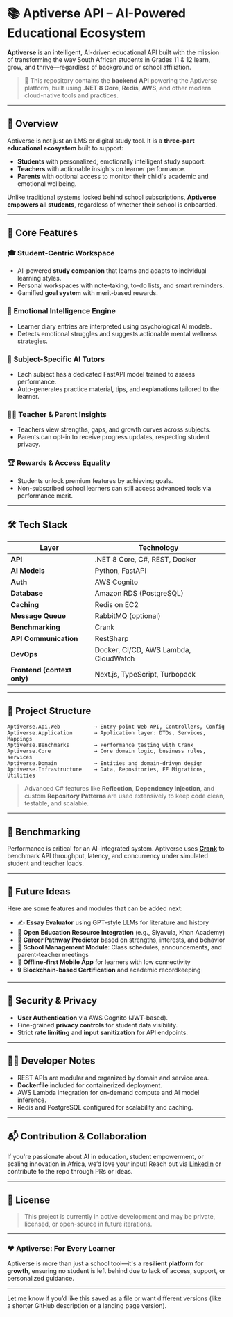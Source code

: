 # 📚 Aptiverse API – AI-Powered Educational Ecosystem

**Aptiverse** is an intelligent, AI-driven educational API built with the mission of transforming the way South African students in Grades 11 & 12 learn, grow, and thrive—regardless of background or school affiliation.

> 🔧 This repository contains the **backend API** powering the Aptiverse platform, built using **.NET 8 Core**, **Redis**, **AWS**, and other modern cloud-native tools and practices.

---

## 🚀 Overview

Aptiverse is not just an LMS or digital study tool. It is a **three-part educational ecosystem** built to support:

* **Students** with personalized, emotionally intelligent study support.
* **Teachers** with actionable insights on learner performance.
* **Parents** with optional access to monitor their child's academic and emotional wellbeing.

Unlike traditional systems locked behind school subscriptions, **Aptiverse empowers all students**, regardless of whether their school is onboarded.

---

## 🧠 Core Features

### 🎓 Student-Centric Workspace

* AI-powered **study companion** that learns and adapts to individual learning styles.
* Personal workspaces with note-taking, to-do lists, and smart reminders.
* Gamified **goal system** with merit-based rewards.

### 💬 Emotional Intelligence Engine

* Learner diary entries are interpreted using psychological AI models.
* Detects emotional struggles and suggests actionable mental wellness strategies.

### 📘 Subject-Specific AI Tutors

* Each subject has a dedicated FastAPI model trained to assess performance.
* Auto-generates practice material, tips, and explanations tailored to the learner.

### 👨‍🏫 Teacher & Parent Insights

* Teachers view strengths, gaps, and growth curves across subjects.
* Parents can opt-in to receive progress updates, respecting student privacy.

### 🏆 Rewards & Access Equality

* Students unlock premium features by achieving goals.
* Non-subscribed school learners can still access advanced tools via performance merit.

---

## 🛠️ Tech Stack

| Layer                       | Technology                            |
| --------------------------- | ------------------------------------- |
| **API**                     | .NET 8 Core, C#, REST, Docker         |
| **AI Models**               | Python, FastAPI                       |
| **Auth**                    | AWS Cognito                           |
| **Database**                | Amazon RDS (PostgreSQL)               |
| **Caching**                 | Redis on EC2                          |
| **Message Queue**           | RabbitMQ (optional)                   |
| **Benchmarking**            | Crank                                 |
| **API Communication**       | RestSharp                             |
| **DevOps**                  | Docker, CI/CD, AWS Lambda, CloudWatch |
| **Frontend (context only)** | Next.js, TypeScript, Turbopack        |

---

## 📂 Project Structure

```
Aptiverse.Api.Web           → Entry-point Web API, Controllers, Config
Aptiverse.Application       → Application layer: DTOs, Services, Mappings
Aptiverse.Benchmarks        → Performance testing with Crank
Aptiverse.Core              → Core domain logic, business rules, services
Aptiverse.Domain            → Entities and domain-driven design
Aptiverse.Infrastructure    → Data, Repositories, EF Migrations, Utilities
```

> Advanced C# features like **Reflection**, **Dependency Injection**, and custom **Repository Patterns** are used extensively to keep code clean, testable, and scalable.

---

## 🧪 Benchmarking

Performance is critical for an AI-integrated system. Aptiverse uses **[Crank](https://github.com/dotnet/crank)** to benchmark API throughput, latency, and concurrency under simulated student and teacher loads.

---

## 🧠 Future Ideas

Here are some features and modules that can be added next:

* ✍️ **Essay Evaluator** using GPT-style LLMs for literature and history
* 🔗 **Open Education Resource Integration** (e.g., Siyavula, Khan Academy)
* 🧬 **Career Pathway Predictor** based on strengths, interests, and behavior
* 🏫 **School Management Module**: Class schedules, announcements, and parent-teacher meetings
* 📱 **Offline-first Mobile App** for learners with low connectivity
* 🔒 **Blockchain-based Certification** and academic recordkeeping

---

## 🔐 Security & Privacy

* **User Authentication** via AWS Cognito (JWT-based).
* Fine-grained **privacy controls** for student data visibility.
* Strict **rate limiting** and **input sanitization** for API endpoints.

---

## 🧑‍💻 Developer Notes

* REST APIs are modular and organized by domain and service area.
* **Dockerfile** included for containerized deployment.
* AWS Lambda integration for on-demand compute and AI model inference.
* Redis and PostgreSQL configured for scalability and caching.

---

## 📬 Contribution & Collaboration

If you're passionate about AI in education, student empowerment, or scaling innovation in Africa, we’d love your input! Reach out via [LinkedIn](#) or contribute to the repo through PRs or ideas.

---

## 📢 License

> This project is currently in active development and may be private, licensed, or open-source in future iterations.

---

### ❤️ Aptiverse: For Every Learner

Aptiverse is more than just a school tool—it's a **resilient platform for growth**, ensuring no student is left behind due to lack of access, support, or personalized guidance.

---

Let me know if you’d like this saved as a file or want different versions (like a shorter GitHub description or a landing page version).
